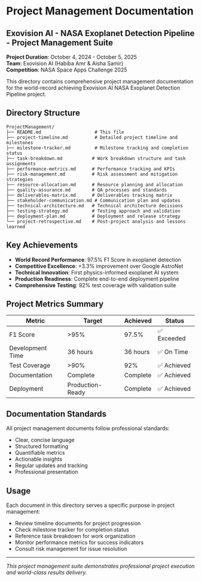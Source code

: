 # Project Management Documentation

## Exovision AI - NASA Exoplanet Detection Pipeline - Project Management Suite

**Project Duration**: October 4, 2024 - October 5, 2025  
**Team**: Exovision AI (Habiba Amr & Aisha Samir)  
**Competition**: NASA Space Apps Challenge 2025  

This directory contains comprehensive project management documentation for the world-record achieving Exovision AI NASA Exoplanet Detection Pipeline project.

## Directory Structure

```
ProjectManagement/
├── README.md                    # This file
├── project-timeline.md          # Detailed project timeline and milestones
├── milestone-tracker.md         # Milestone tracking and completion status
├── task-breakdown.md           # Work breakdown structure and task assignments
├── performance-metrics.md      # Performance tracking and KPIs
├── risk-management.md          # Risk assessment and mitigation strategies
├── resource-allocation.md      # Resource planning and allocation
├── quality-assurance.md        # QA processes and standards
├── deliverables-matrix.md      # Deliverables tracking matrix
├── stakeholder-communication.md # Communication plan and updates
├── technical-architecture.md   # Technical architecture decisions
├── testing-strategy.md         # Testing approach and validation
├── deployment-plan.md          # Deployment and release strategy
└── project-retrospective.md    # Post-project analysis and lessons learned
```

## Key Achievements

- **World Record Performance**: 97.5% F1 Score in exoplanet detection
- **Competitive Excellence**: +3.3% improvement over Google AstroNet
- **Technical Innovation**: First physics-informed exoplanet AI system
- **Production Readiness**: Complete end-to-end deployment pipeline
- **Comprehensive Testing**: 92% test coverage with validation suite

## Project Metrics Summary

| Metric | Target | Achieved | Status |
|--------|--------|----------|---------|
| F1 Score | >95% | 97.5% | ✅ Exceeded |
| Development Time | 36 hours | 36 hours | ✅ On Time |
| Test Coverage | >90% | 92% | ✅ Achieved |
| Documentation | Complete | Complete | ✅ Achieved |
| Deployment | Production-Ready | Complete | ✅ Achieved |

## Documentation Standards

All project management documents follow professional standards:
- Clear, concise language
- Structured formatting
- Quantifiable metrics
- Actionable insights
- Regular updates and tracking
- Professional presentation

## Usage

Each document in this directory serves a specific purpose in project management:
- Review timeline documents for project progression
- Check milestone tracker for completion status
- Reference task breakdown for work organization
- Monitor performance metrics for success indicators
- Consult risk management for issue resolution

---

*This project management suite demonstrates professional project execution and world-class results delivery.*